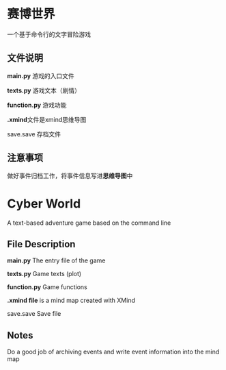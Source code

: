 # 赛博世界
一个基于命令行的文字冒险游戏

## 文件说明

**main.py** 游戏的入口文件

**texts.py** 游戏文本（剧情）

**function.py** 游戏功能

**.xmind**文件是xmind思维导图

save.save 存档文件

## 注意事项

做好事件归档工作，将事件信息写进**思维导图**中

# Cyber World
A text-based adventure game based on the command line

## File Description
**main.py** The entry file of the game

**texts.py** Game texts (plot)

**function.py** Game functions

**.xmind file** is a mind map created with XMind

save.save Save file
## Notes
Do a good job of archiving events and write event information into the mind map
